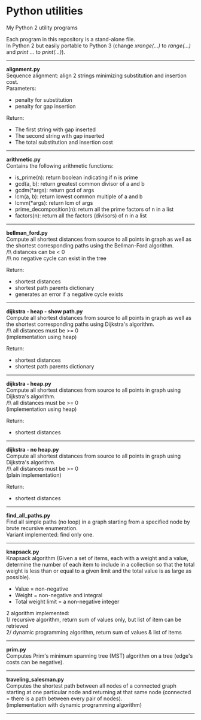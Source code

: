 # Python utilities
My Python 2 utility programs

Each program in this repository is a stand-alone file.<br>
In Python 2 but easily portable to Python 3 (change <i>xrange(...)</i> to <i>range(...)</i> and <i>print ...</i> to <i>print(...)</i>).

----------

<b>alignment.py</b><br>
Sequence alignment: align 2 strings minimizing substitution and insertion cost.<br>
Parameters:
- penalty for substitution<br>
- penalty for gap insertion<br>

Return:
- The first string with gap inserted<br>
- The second string with gap inserted<br>
- The total substitution and insertion cost<br>

----------

<b>arithmetic.py</b><br>
Contains the following arithmetic functions:<br>
- is_prime(n): return boolean indicating if n is prime
- gcd(a, b): return greatest common divisor of a and b
- gcdm(*args): return gcd of args
- lcm(a, b): return lowest common multiple of a and b
- lcmm(*args): return lcm of args
- prime_decomposition(n): return all the prime factors of n in a list
- factors(n): return all the factors (divisors) of n in a list

----------

<b>bellman_ford.py</b><br>
Compute all shortest distances from source to all points in graph as well as the shortest corresponding paths using the Bellman-Ford algorithm.<br>
/!\ distances can be < 0<br>
/!\ no negative cycle can exist in the tree<br>

Return:
- shortest distances<br>
- shortest path parents dictionary<br>
- generates an error if a negative cycle exists<br>

----------

<b>dijkstra - heap - show path.py</b><br>
Compute all shortest distances from source to all points in graph as well as the shortest corresponding paths using Dijkstra's algorithm.<br>
/!\ all distances must be >= 0<br>
(implementation using heap)<br>

Return:
- shortest distances<br>
- shortest path parents dictionary<br>

----------

<b>dijkstra - heap.py</b><br>
Compute all shortest distances from source to all points in graph using Dijkstra's algorithm.<br>
/!\ all distances must be >= 0<br>
(implementation using heap)<br>

Return:
- shortest distances<br>

----------

<b>dijkstra - no heap.py</b><br>
Compute all shortest distances from source to all points in graph using Dijkstra's algorithm.<br>
/!\ all distances must be >= 0<br>
(plain implementation)<br>

Return:
- shortest distances<br>

----------

<b>find_all_paths.py</b><br>
Find all simple paths (no loop) in a graph starting from a specified node by brute recursive enumeration.<br>
Variant implemented: find only one.<br>

----------

<b>knapsack.py</b><br>
Knapsack algorithm (Given a set of items, each with a weight and a value, determine the number of each item to include in a collection so that the total weight is less than or equal to a given limit and the total value is as large as possible).
- Value = non-negative<br>
- Weight = non-negative and integral<br>
- Total weight limit = a non-negative integer<br>

2 algorithm implemented:<br>
1/ recursive algorithm, return sum of values only, but list of item can be retrieved<br>
2/ dynamic programming algorithm, return sum of values & list of items<br>

----------

<b>prim.py</b><br>
Computes Prim's minimum spanning tree (MST) algorithm on a tree (edge's costs can be negative).<br>

----------

<b>traveling_salesman.py</b><br>
Computes the shortest path between all nodes of a connected graph starting at one particular node and returning at that same node (connected = there is a path between every pair of nodes).<br>
(implementation with dynamic programming algorithm)

----------
